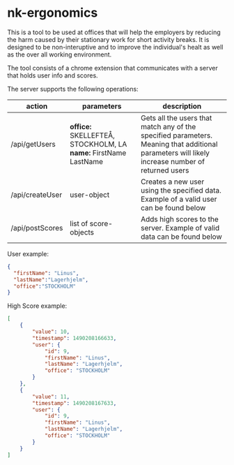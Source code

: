 # nk-ergonomics
This is a tool to be used at offices that will help the employers by reducing the harm caused by their stationary work for short activity breaks. It is designed to be non-interuptive and to improve the individual's healt as well as the over all working environment.

The tool consists of a chrome extension that communicates with a server that holds user info and scores.

The server supports the following operations:  

| action          | parameters                                                   | description                                                                                                                                     |
|-----------------|--------------------------------------------------------------|-------------------------------------------------------------------------------------------------------------------------------------------------|
| /api/getUsers   | **office:** SKELLEFTEÅ, STOCKHOLM, LA   **name:** FirstName LastName | Gets all the users that match any of the specified parameters. Meaning that additional parameters will likely increase number of returned users |
| /api/createUser | user-object                                                | Creates a new user using the specified data. Example of a valid user can be found below                                                         |
| /api/postScores | list of score-objects                                      | Adds high scores to the server. Example of valid data can be found below                                                                        |

User example:
```json
{
  "firstName": "Linus",
  "lastName":"Lagerhjelm",
  "office":"STOCKHOLM"
}
```

High Score example:
```json
[
    {
	    "value": 10, 
	    "timestamp": 1490208166633, 
	    "user": {
		    "id": 9,
		    "firstName": "Linus",
		    "lastName": "Lagerhjelm",
		    "office": "STOCKHOLM"
	    }
    },
    {
	    "value": 11, 
	    "timestamp": 1490208167633, 
	    "user": {
		    "id": 9,
		    "firstName": "Linus",
		    "lastName": "Lagerhjelm",
		    "office": "STOCKHOLM"
	    }
    }
]
```